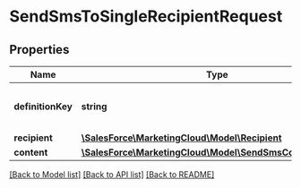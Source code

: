 # SendSmsToSingleRecipientRequest

## Properties
Name | Type | Description | Notes
------------ | ------------- | ------------- | -------------
**definitionKey** | **string** | Unique identifier of the definition. | 
**recipient** | [**\SalesForce\MarketingCloud\Model\Recipient**](Recipient.md) |  | 
**content** | [**\SalesForce\MarketingCloud\Model\SendSmsContentRequest**](SendSmsContentRequest.md) |  | [optional] 

[[Back to Model list]](../README.md#documentation-for-models) [[Back to API list]](../README.md#documentation-for-api-endpoints) [[Back to README]](../README.md)


